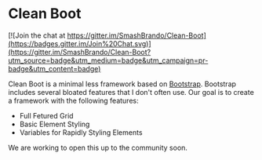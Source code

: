 # Clean Boot

[![Join the chat at https://gitter.im/SmashBrando/Clean-Boot](https://badges.gitter.im/Join%20Chat.svg)](https://gitter.im/SmashBrando/Clean-Boot?utm_source=badge&utm_medium=badge&utm_campaign=pr-badge&utm_content=badge)

Clean Boot is a minimal less framework based on [Bootstrap](http://getbootstrap.com). Bootstrap includes several bloated features that I don't often use. Our goal is to create a framework with the following features:

 * Full Fetured Grid
 * Basic Element Styling
 * Variables for Rapidly Styling Elements

We are working to open this up to the community soon.
